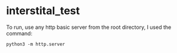 # interstital_test


To run, use any http basic server from the root directory, I used the command:
```
python3 -m http.server
```
